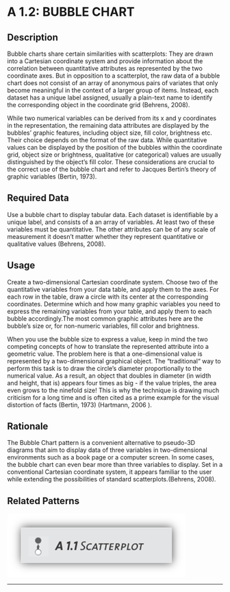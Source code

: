 # A 1.2: BUBBLE CHART


## Description

Bubble charts share certain similarities with scatterplots: They are drawn into a Cartesian coordinate system and provide information about the correlation between quantitative attributes as represented by the two coordinate axes.
But in opposition to a scatterplot, the raw data of a bubble chart does not consist of an array of anonymous pairs of variates that only become meaningful in the context of a larger group of items. Instead, each dataset has a unique label assigned, usually a plain-text name to identify the corresponding object in the coordinate grid (Behrens, 2008).

While two numerical variables can be derived from its x and y coordinates in the representation, the remaining data attributes are displayed by the bubbles’ graphic features, including object size, fill color, brightness etc. Their choice depends on the format of the raw data. While quantitative values can be displayed by the position of the bubbles within the coordinate grid, object size or brightness, qualitative (or categorical) values are usually distinguished by the object’s fill color. These considerations are crucial to the correct use of the bubble chart and refer to Jacques Bertin’s theory of graphic variables (Bertin, 1973).


## Required Data

Use a bubble chart to display tabular data. Each dataset is identifiable by a unique label, and consists of a an array of variables. At least two of these variables must be quantitative.
The other attributes can be of any scale of measurement  it doesn’t matter whether they represent quantitative or qualitative values (Behrens, 2008).


## Usage

Create a two-dimensional Cartesian coordinate system. Choose two of the quantitative variables from your data table, and apply them to the axes. For each row in the table, draw a circle with its center at the corresponding coordinates. Determine which and how many graphic variables you need to express the remaining variables from your table, and apply them to each bubble accordingly.The most common graphic attributes here are the bubble’s size or, for non-numeric variables, fill color and brightness.

When you use the bubble size to express a value, keep in mind the two competing concepts of how to translate the represented attribute into a geometric value. The problem here is that a one-dimensional value is represented by a two-dimensional graphical object. The “traditional“ way to perform this task is to draw the circle’s diameter proportionally to the numerical value. As a result, an object that doubles in diameter (in width and height, that is) appears four times as big - if the value triples, the area even grows to the ninefold size! This is why the technique is drawing much criticism for a long time and is often cited as a prime example for the visual distortion of facts (Bertin,  1973) (Hartmann, 2006 ).


## Rationale

The Bubble Chart pattern is a convenient alternative to pseudo-3D diagrams that aim to display data of three variables in two-dimensional environments such as a book page or a computer screen. In some cases, the bubble chart can even bear more than three variables to display. Set in a conventional Cartesian coordinate system, it appears familiar to the user while extending the possibilities of standard scatterplots.(Behrens, 2008).


## Related Patterns

![](imagenes/A12Bubble_Chart.png)


----------
